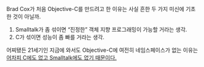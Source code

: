 Brad Cox가 처음 Objective-C를 만드려고 한 이유는 사실 흔한 두 가지 미신에 기초한 것이 아닐까.

 1. Smalltalk가 좀 섞이면 “진정한” 객체 지향 프로그래밍이 가능할 거라는 생각.
 2. C가 섞이면 성능이 좀 빠를 거라는 생각.

어찌됐든 21세기인 지금에 와서도 Objective-C에 여전히 네임스페이스가 없는 이유는 [어차피 C에도 없고 Smalltalk에도 없기 때문이다.][1]

[1]: https://twitter.com/hongminhee/status/118797138284126208
